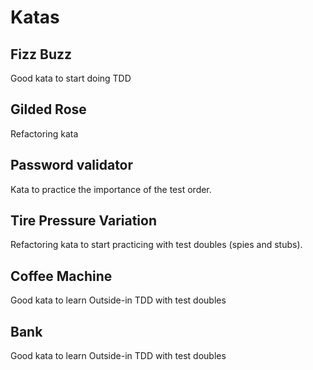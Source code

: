 # Katas
## Fizz Buzz
Good kata to start doing TDD

## Gilded Rose
Refactoring kata

## Password validator
Kata to practice the importance of the test order.

## Tire Pressure Variation
Refactoring kata to start practicing with test doubles (spies and stubs).

## Coffee Machine
Good kata to learn Outside-in TDD with test doubles

## Bank
Good kata to learn Outside-in TDD with test doubles
